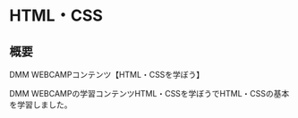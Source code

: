 # HTML・CSS
## 概要

DMM WEBCAMPコンテンツ【HTML・CSSを学ぼう】　

DMM WEBCAMPの学習コンテンツHTML・CSSを学ぼうでHTML・CSSの基本を学習しました。


